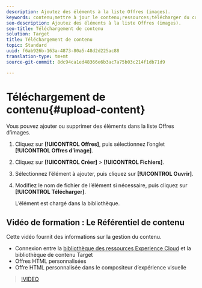 ```yaml
---
description: Ajoutez des éléments à la liste Offres (images).
keywords: contenu;mettre à jour le contenu;ressources;télécharger du contenu;télécharger une ressource
seo-description: Ajoutez des éléments à la liste Offres (images).
seo-title: Téléchargement de contenu
solution: Target
title: Téléchargement de contenu
topic: Standard
uuid: f6ab926b-163a-4873-80a5-48d2d225ac88
translation-type: tm+mt
source-git-commit: 8dc94ca1ed48366e6b3ac7a75b03c214f1db71d9

---
```



# Téléchargement de contenu{#upload-content}

Vous pouvez ajouter ou supprimer des éléments dans la liste Offres d’images.

1. Cliquez sur **[!UICONTROL Offres]**, puis sélectionnez l’onglet **[!UICONTROL Offres d’image]**.
1. Cliquez sur **[!UICONTROL Créer]** &gt; **[!UICONTROL Fichiers]**.
1. Sélectionnez l’élément à ajouter, puis cliquez sur **[!UICONTROL Ouvrir]**.
1. Modifiez le nom de fichier de l’élément si nécessaire, puis cliquez sur **[!UICONTROL Télécharger]**.

   L’élément est chargé dans la bibliothèque.

## Vidéo de formation : Le Référentiel de contenu

Cette vidéo fournit des informations sur la gestion du contenu.

* Connexion entre la [bibliothèque des ressources Experience Cloud](https://docs.adobe.com/content/help/en/core-services/interface/assets/creative-cloud.html) et la bibliothèque de contenu Target
* Offres HTML personnalisées
* Offre HTML personnalisée dans le compositeur d’expérience visuelle

>[!VIDEO](https://video.tv.adobe.com/v/17387?captions=fre_fr)